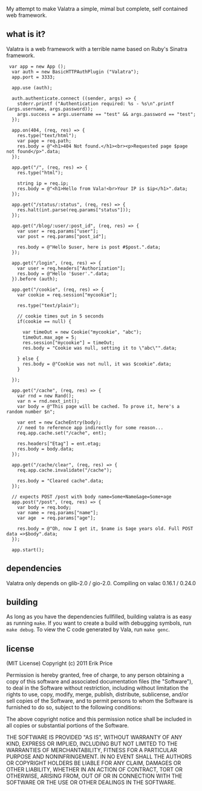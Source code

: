 My attempt to make Valatra a simple, mimal but complete, self contained web framework.

## what is it?

Valatra is a web framework with a terrible name based on Ruby's Sinatra
framework.

```vala
 var app = new App ();
  var auth = new BasicHTTPAuthPlugin ("Valatra");
  app.port = 3333;

  app.use (auth);
  
  auth.authenticate.connect ((sender, args) => {
    stderr.printf ("Authentication required: %s - %s\n".printf (args.username, args.password));
    args.success = args.username == "test" && args.password == "test";
  });

  app.on(404, (req, res) => {
    res.type("text/html");
    var page = req.path;
    res.body = @"<h1>404 Not found.</h1><br><p>Requested page $page not found</p>".data;
  });

  app.get("/", (req, res) => {
    res.type("html");

    string ip = req.ip;
    res.body = @"<h1>Hello from Vala!<br>Your IP is $ip</h1>".data;
  });

  app.get("/status/:status", (req, res) => {
    res.halt(int.parse(req.params["status"]));
  });

  app.get("/blog/:user/:post_id", (req, res) => {
    var user = req.params["user"];
    var post = req.params["post_id"];

    res.body = @"Hello $user, here is post #$post.".data;
  });

  app.get("/login", (req, res) => {
	var user = req.headers["Authorization"];
    res.body = @"Hello '$user'.".data;
  }).before (auth);

  app.get("/cookie", (req, res) => {
    var cookie = req.session["mycookie"];

    res.type("text/plain");

    // cookie times out in 5 seconds
    if(cookie == null) {

      var timeOut = new Cookie("mycookie", "abc");
      timeOut.max_age = 5;
      res.session["mycookie"] = timeOut;
      res.body = "Cookie was null, setting it to \"abc\"".data;

    } else {
      res.body = @"Cookie was not null, it was $cookie".data;
    }

  });

  app.get("/cache", (req, res) => {
    var rnd = new Rand();
    var n = rnd.next_int();
    var body = @"This page will be cached. To prove it, here's a random number $n";

    var ent = new CacheEntry(body);
    // need to reference app indirectly for some reason...
    req.app.cache.set("/cache", ent);

    res.headers["Etag"] = ent.etag;
    res.body = body.data;
  });

  app.get("/cache/clear", (req, res) => {
    req.app.cache.invalidate("/cache");

    res.body = "Cleared cache".data;
  });

  // expects POST /post with body name=Some+Name&age=Some+age
  app.post("/post", (req, res) => {
    var body = req.body;
    var name = req.params["name"];
    var age  = req.params["age"];

    res.body = @"Oh, now I get it, $name is $age years old. Full POST data =>$body".data;
  });

  app.start();
```


## dependencies
Valatra only depends on glib-2.0 / gio-2.0. Compiling on valac 0.16.1 / 0.24.0

## building
As long as you have the dependencies fullfilled, building valatra is as easy as
running `make`. If you want to create a build with debugging symbols, run
`make debug`. To view the C code generated by Vala, run `make genc`.


## license
(MIT License)
Copyright (c) 2011 Erik Price

Permission is hereby granted, free of charge, to any person obtaining a copy of this software and associated documentation files (the "Software"), to deal in the Software without restriction, including without limitation the rights to use, copy, modify, merge, publish, distribute, sublicense, and/or sell copies of the Software, and to permit persons to whom the Software is furnished to do so, subject to the following conditions:

The above copyright notice and this permission notice shall be included in all copies or substantial portions of the Software.

THE SOFTWARE IS PROVIDED "AS IS", WITHOUT WARRANTY OF ANY KIND, EXPRESS OR IMPLIED, INCLUDING BUT NOT LIMITED TO THE WARRANTIES OF MERCHANTABILITY, FITNESS FOR A PARTICULAR PURPOSE AND NONINFRINGEMENT. IN NO EVENT SHALL THE AUTHORS OR COPYRIGHT HOLDERS BE LIABLE FOR ANY CLAIM, DAMAGES OR OTHER LIABILITY, WHETHER IN AN ACTION OF CONTRACT, TORT OR OTHERWISE, ARISING FROM, OUT OF OR IN CONNECTION WITH THE SOFTWARE OR THE USE OR OTHER DEALINGS IN THE SOFTWARE.

